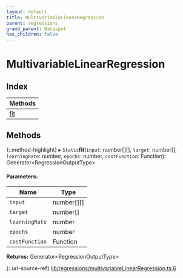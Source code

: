 ```yaml
---
layout: default
title: MultivariableLinearRegression
parent: regressions
grand_parent: Dataspot
has_children: false
---
```


# MultivariableLinearRegression

## Index

| Methods |
|-----------|
| [fit](#fit) |

## Methods

{:.method-highlight}
▸ `Static`**fit**(`input`: number[][], `target`: number[], `learningRate`: number, `epochs`: number, `costFunction`: Function): Generator\<RegressionOutputType>

#### Parameters:

Name | Type |
------ | ------ |
`input` | number[][] |
`target` | number[] |
`learningRate` | number |
`epochs` | number |
`costFunction` | Function |

**Returns:** Generator\<RegressionOutputType>

{:.url-source-ref}
[lib/regressions/multivariableLinearRegression.ts:6](https://github.com/ascentcore/dataspot/blob/91cc0ab/lib/regressions/multivariableLinearRegression.ts#L6)
